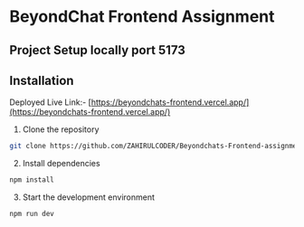 # BeyondChat Frontend Assignment

## Project Setup locally port 5173

## Installation

Deployed Live Link:- [https://beyondchats-frontend.vercel.app/](https://beyondchats-frontend.vercel.app/)

1. Clone the repository
```bash
git clone https://github.com/ZAHIRULCODER/Beyondchats-Frontend-assignment.git
```


2. Install dependencies
```bash
npm install
```

3. Start the development environment
```bash
npm run dev
```